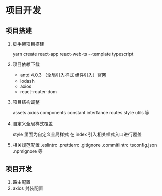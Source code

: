 <!--
 * @File:
 * @Description:
 * @Autor: yangw5
 * @Email: yangw5@163.com
 * @Date: 2020-03-16 14:46:29
 * @LastEditors: yangw5
 * @LastEditTime: 2020-03-16 15:33:13
 * @FilePath: \react-web\project.md
 -->

# 项目开发

## 项目搭建

1.  脚手架项目搭建

    yarn create react-app react-web-ts --template typescript

2.  项目依赖下载

    -   antd 4.0.3 （全局引入样式 组件引入）[官网](https://ant.design/docs/react/use-in-typescript-cn)
    -   lodash
    -   axios
    -   react-router-dom

3.  项目结构调整

    assets axios components constant interfance routes style utils 等

4.  自定义全局样式覆盖

    style 里面为自定义全局样式 在 index 引入相关样式入口进行覆盖

5.  相关规范配置
    .eslintrc .prettierrc .gitignore .commitlintrc tsconfig.json .npmignore 等

## 项目开发

1. 路由配置
2. axios 封装配置
